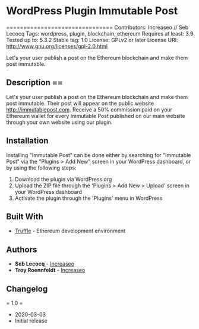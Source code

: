# WordPress Plugin Immutable Post
===============================
Contributors: Increaseo // Seb Lecocq
Tags: wordpress, plugin, blockchain, ethereum 
Requires at least: 3.9
Tested up to: 5.3.2
Stable tag: 1.0
License: GPLv2 or later
License URI: http://www.gnu.org/licenses/gpl-2.0.html

Let's your user publish a post on the Ethereum blockchain and make them post immutable.

## Description ==

Let's your user publish a post on the Ethereum blockchain and make them post immutable.
Their post will appear on the public website http://immutablepost.com.
Receive a 50% commission paid on your Ethereum wallet for every Immutable Post published on our main website through your own website using our plugin.

## Installation

Installing "Immutable Post" can be done either by searching for "Immutable Post" via the "Plugins > Add New" screen in your WordPress dashboard, or by using the following steps:

1. Download the plugin via WordPress.org
1. Upload the ZIP file through the 'Plugins > Add New > Upload' screen in your WordPress dashboard
1. Activate the plugin through the 'Plugins' menu in WordPress

## Built With
* [Truffle](https://github.com/trufflesuite/truffle) - Ethereum development environment

 ## Authors
 
* **Seb Lecocq** - [Increaseo](https://increaseo.com)
* **Troy Roennfeldt** - [Increaseo](https://increaseo.com)

## Changelog

= 1.0 =
* 2020-03-03
* Initial release




